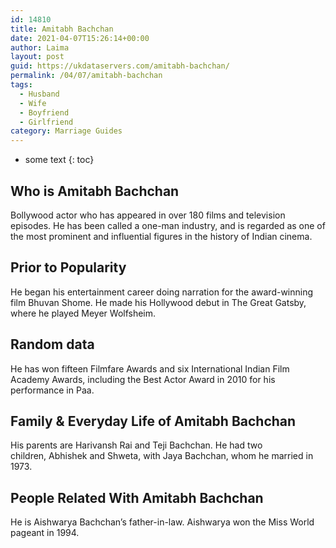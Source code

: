 ```yaml
---
id: 14810
title: Amitabh Bachchan
date: 2021-04-07T15:26:14+00:00
author: Laima
layout: post
guid: https://ukdataservers.com/amitabh-bachchan/
permalink: /04/07/amitabh-bachchan
tags:
  - Husband
  - Wife
  - Boyfriend
  - Girlfriend
category: Marriage Guides
---
```


* some text
{: toc}


## Who is Amitabh Bachchan
                  
                  
                  
Bollywood actor who has appeared in over 180 films and television episodes. He has been called a one-man industry, and is regarded as one of the most prominent and influential figures in the history of Indian cinema.
                  
              
            
              
            
                
                
                
## Prior to Popularity
                  
                  
                  
He began his entertainment career doing narration for the award-winning film Bhuvan Shome. He made his Hollywood debut in The Great Gatsby, where he played Meyer Wolfsheim.
                  
              
            
              
            
                
                
                
## Random data
                  
                  
                  
He has won fifteen Filmfare Awards and six International Indian Film Academy Awards, including the Best Actor Award in 2010 for his performance in Paa.
                  
              
            
              
            
                
                
                
## Family & Everyday Life of Amitabh Bachchan
                  
                  
                  
His parents are Harivansh Rai and Teji Bachchan. He had two children, Abhishek and Shweta, with Jaya Bachchan, whom he married in 1973.
                  
              
            
              
            
                
                
                
## People Related With Amitabh Bachchan
                  
                  
                  
He is Aishwarya Bachchan&#8217;s father-in-law. Aishwarya won the Miss World pageant in 1994.
                  
              
            
              
            
                
              
            
              
              
            
            
              
            
          
          
          